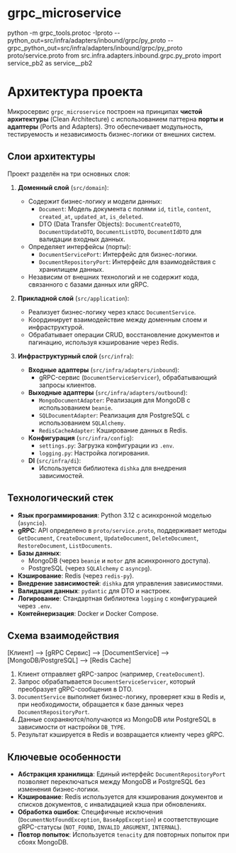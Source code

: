 # grpc_microservice

python -m grpc_tools.protoc -Iproto --python_out=src/infra/adapters/inbound/grpc/py_proto --grpc_python_out=src/infra/adapters/inbound/grpc/py_proto proto/service.proto
from src.infra.adapters.inbound.grpc.py_proto import service_pb2 as service__pb2


# Архитектура проекта

Микросервис `grpc_microservice` построен на принципах **чистой архитектуры** (Clean Architecture) с использованием паттерна **порты и адаптеры** (Ports and Adapters). Это обеспечивает модульность, тестируемость и независимость бизнес-логики от внешних систем.

## Слои архитектуры

Проект разделён на три основных слоя:

1. **Доменный слой** (`src/domain`):
   - Содержит бизнес-логику и модели данных:
     - `Document`: Модель документа с полями `id`, `title`, `content`, `created_at`, `updated_at`, `is_deleted`.
     - DTO (Data Transfer Objects): `DocumentCreateDTO`, `DocumentUpdateDTO`, `DocumentListDTO`, `DocumentIdDTO` для валидации входных данных.
   - Определяет интерфейсы (порты):
     - `DocumentServicePort`: Интерфейс для бизнес-логики.
     - `DocumentRepositoryPort`: Интерфейс для взаимодействия с хранилищем данных.
   - Независим от внешних технологий и не содержит кода, связанного с базами данных или gRPC.

2. **Прикладной слой** (`src/application`):
   - Реализует бизнес-логику через класс `DocumentService`.
   - Координирует взаимодействие между доменным слоем и инфраструктурой.
   - Обрабатывает операции CRUD, восстановление документов и пагинацию, используя кэширование через Redis.

3. **Инфраструктурный слой** (`src/infra`):
   - **Входные адаптеры** (`src/infra/adapters/inbound`):
     - gRPC-сервис (`DocumentServiceServicer`), обрабатывающий запросы клиентов.
   - **Выходные адаптеры** (`src/infra/adapters/outbound`):
     - `MongoDocumentAdapter`: Реализация для MongoDB с использованием `beanie`.
     - `SQLDocumentAdapter`: Реализация для PostgreSQL с использованием `SQLAlchemy`.
     - `RedisCacheAdapter`: Кэширование данных в Redis.
   - **Конфигурация** (`src/infra/config`):
     - `settings.py`: Загрузка конфигурации из `.env`.
     - `logging.py`: Настройка логирования.
   - **DI** (`src/infra/di`):
     - Используется библиотека `dishka` для внедрения зависимостей.

## Технологический стек
- **Язык программирования**: Python 3.12 с асинхронной моделью (`asyncio`).
- **gRPC**: API определено в `proto/service.proto`, поддерживает методы `GetDocument`, `CreateDocument`, `UpdateDocument`, `DeleteDocument`, `RestoreDocument`, `ListDocuments`.
- **Базы данных**:
  - MongoDB (через `beanie` и `motor` для асинхронного доступа).
  - PostgreSQL (через `SQLAlchemy` с `asyncpg`).
- **Кэширование**: Redis (через `redis-py`).
- **Внедрение зависимостей**: `dishka` для управления зависимостями.
- **Валидация данных**: `pydantic` для DTO и настроек.
- **Логирование**: Стандартная библиотека `logging` с конфигурацией через `.env`.
- **Контейнеризация**: Docker и Docker Compose.

## Схема взаимодействия

[Клиент] --> [gRPC Сервис] --> [DocumentService] --> [MongoDB/PostgreSQL] --> [Redis Cache]

1. Клиент отправляет gRPC-запрос (например, `CreateDocument`).
2. Запрос обрабатывается `DocumentServiceServicer`, который преобразует gRPC-сообщения в DTO.
3. `DocumentService` выполняет бизнес-логику, проверяет кэш в Redis и, при необходимости, обращается к базе данных через `DocumentRepositoryPort`.
4. Данные сохраняются/получаются из MongoDB или PostgreSQL в зависимости от настройки `DB_TYPE`.
5. Результат кэшируется в Redis и возвращается клиенту через gRPC.

## Ключевые особенности
- **Абстракция хранилища**: Единый интерфейс `DocumentRepositoryPort` позволяет переключаться между MongoDB и PostgreSQL без изменения бизнес-логики.
- **Кэширование**: Redis используется для кэширования документов и списков документов, с инвалидацией кэша при обновлениях.
- **Обработка ошибок**: Специфичные исключения (`DocumentNotFoundException`, `BaseAppException`) и соответствующие gRPC-статусы (`NOT_FOUND`, `INVALID_ARGUMENT`, `INTERNAL`).
- **Повтор попыток**: Используется `tenacity` для повторных попыток при сбоях MongoDB.

